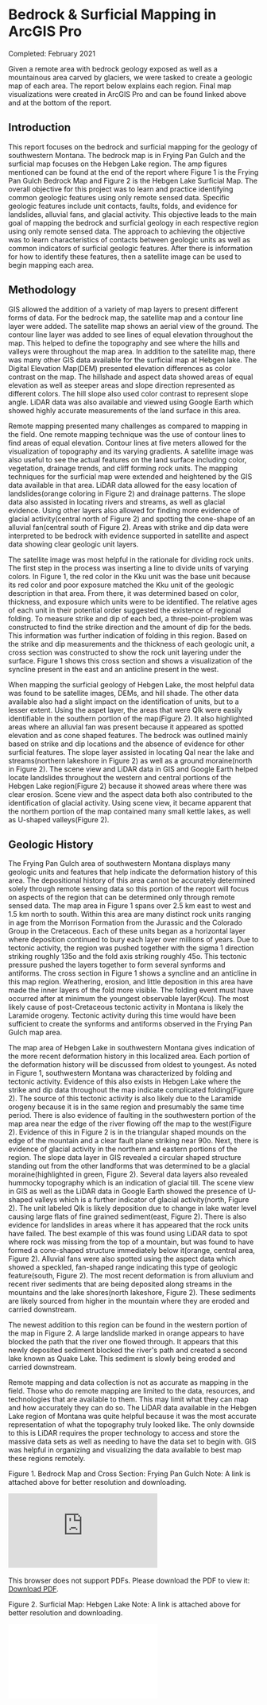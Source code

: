 # Bedrock & Surficial Mapping in ArcGIS Pro
Completed: February 2021

Given a remote area with bedrock geology exposed as well as a mountainous area carved by glaciers, we were tasked to create a geologic map of each area. The report below explains each region. Final map visualizations were created in ArcGIS Pro and can be found linked above and at the bottom of the report. 

## Introduction
This report focuses on the bedrock and surficial mapping for the geology of southwestern Montana. The bedrock map is in Frying Pan Gulch and the surficial map focuses on the Hebgen Lake region. The amp figures mentioned can be found at the end of the report where Figure 1 is the Frying Pan Gulch Bedrock Map and Figure 2 is the Hebgen Lake Surficial Map. The overall objective for this project was to learn and practice identifying common geologic features using only remote sensed data. Specific geologic features include unit contacts, faults, folds, and evidence for landslides, alluvial fans, and glacial activity. This objective leads to the main goal of mapping the bedrock and surficial geology in each respective region using only remote sensed data. The approach to achieving the objective was to learn characteristics of contacts between geologic units as well as common indicators of surficial geologic features. After there is information for how to identify these features, then a satellite image can be used to begin mapping each area. 

## Methodology
GIS allowed the addition of a variety of map layers to present different forms of data. For the bedrock map, the satellite map and a contour line layer were added. The satellite map shows an aerial view of the ground. The contour line layer was added to see lines of equal elevation throughout the map. This helped to define the topography and see where the hills and valleys were throughout the map area. In addition to the satellite map, there was many other GIS data available for the surficial map at Hebgen lake. The Digital Elevation Map(DEM) presented elevation differences as color contrast on the map. The hillshade and aspect data showed areas of equal elevation as well as steeper areas and slope direction represented as different colors. The hill slope also used color contrast to represent slope angle. LiDAR data was also available and viewed using Google Earth which showed highly accurate measurements of the land surface in this area. 

Remote mapping presented many challenges as compared to mapping in the field. One remote mapping technique was the use of contour lines to find areas of equal elevation. Contour lines at five meters allowed for the visualization of topography and its varying gradients. A satellite image was also useful to see the actual features on the land surface including color, vegetation, drainage trends, and cliff forming rock units. The mapping techniques for the surficial map were extended and heightened by the GIS data available in that area. LiDAR data allowed for the easy location of landslides(orange coloring in Figure 2) and drainage patterns. The slope data also assisted in locating rivers and streams, as well as glacial evidence. Using other layers also allowed for finding more evidence of glacial activity(central north of Figure 2) and spotting the cone-shape of an alluvial fan(central south of Figure 2). Areas with strike and dip data were interpreted to be bedrock with evidence supported in satellite and aspect data showing clear geologic unit layers. 

The satellite image was most helpful in the rationale for dividing rock units. The first step in the process was inserting a line to divide units of varying colors. In Figure 1, the red color in the Kku unit was the base unit because its red color and poor exposure matched the Kku unit of the geologic description in that area. From there, it was determined based on color, thickness, and exposure which units were to be identified. The relative ages of each unit in their potential order suggested the existence of regional folding. To measure strike and dip of each bed, a three-point-problem was constructed to find the strike direction and the amount of dip for the beds. This information was further indication of folding in this region. Based on the strike and dip measurements and the thickness of each geologic unit, a cross section was constructed to show the rock unit layering under the surface. Figure 1 shows this cross section and shows a visualization of the syncline present in the east and an anticline present in the west. 

When mapping the surficial geology of Hebgen Lake, the most helpful data was found to be satellite images, DEMs, and hill shade. The other data available also had a slight impact on the identification of units, but to a lesser extent. Using the aspet layer, the areas that were Qlk were easily identifiable in the southern portion of the map(Figure 2). It also highlighted areas where an alluvial fan was present because it appeared as spotted elevation and as cone shaped features. The bedrock was outlined mainly based on strike and dip locations and the absence of evidence for other surficial features. The slope layer assisted in locating Qal near the lake and streams(northern lakeshore in Figure 2) as well as a ground moraine(north in Figure 2). The scene view and LiDAR data in GIS and Google Earth helped locate landslides throughout the western and central portions of the Hebgen Lake region(Figure 2) because it showed areas where there was clear erosion. Scene view and the aspect data both also contributed to the identification of glacial activity. Using scene view, it became apparent that the northern portion of the map contained many small kettle lakes, as well as U-shaped valleys(Figure 2). 

## Geologic History
The Frying Pan Gulch area of southwestern Montana displays many geologic units and features that help indicate the deformation history of this area. The depositional history of this area cannot be accurately determined solely through remote sensing data so this portion of the report will focus on aspects of the region that can be determined only through remote sensed data. The map area in Figure 1 spans over 2.5 km east to west and  1.5 km north to south. Within this area are many distinct rock units ranging in age from the Morrison Formation from the Jurassic and the Colorado Group in the Cretaceous. Each of these units began as a horizontal layer where deposition continued to bury each layer over millions of years. Due to tectonic activity, the region was pushed together with the sigma 1 direction striking roughly 135o and the fold axis striking roughly 45o. This tectonic pressure pushed the layers together to form several synforms and antiforms. The cross section in Figure 1 shows a syncline and an anticline in this map region. Weathering, erosion, and little deposition in this area have made the inner layers of the fold more visible. The folding event must have occurred after at minimum the youngest observable layer(Kcu). The most likely cause of post-Cretaceous tectonic activity in Montana is likely the Laramide orogeny. Tectonic activity during this time would have been sufficient to create the synforms and antiforms observed in the Frying Pan Gulch map area. 

The map area of Hebgen Lake in southwestern Montana gives indication of the more recent deformation history in this localized area. Each portion of the deformation history will be discussed from oldest to youngest. As noted in Figure 1, southwestern Montana was characterized by folding and tectonic activity. Evidence of this also exists in Hebgen Lake where the strike and dip data throughout the map indicate complicated folding(Figure 2). The source of this tectonic activity is also likely due to the Laramide orogeny because it is in the same region and presumably the same time period. There is also evidence of faulting in the southwestern portion of the map area near the edge of the river flowing off the map to the west(Figure 2). Evidence of this in Figure 2 is in the triangular shaped mounds on the edge of the mountain and a clear fault plane striking near 90o. Next, there is evidence of glacial activity in the northern and eastern portions of the region. The slope data layer in GIS revealed a circular shaped structure standing out from the other landforms that was determined to be a glacial moraine(highlighted in green, Figure 2). Several data layers also revealed hummocky topography which is an indication of glacial till. The scene view in GIS as well as the LiDAR data in Google Earth showed the presence of U-shaped valleys which is a further indicator of glacial activity(north, Figure 2). The unit labeled Qlk is likely deposition due to change in lake water level causing large flats of fine grained sediment(east, Figure 2). There is also evidence for landslides in areas where it has appeared that the rock units have failed. The best example of this was found using LiDAR data to spot where rock was missing from the top of a mountain, but was found to have formed a cone-shaped structure immediately below it(orange, central area, Figure 2). Alluvial fans were also spotted using the aspect data which showed a speckled, fan-shaped range indicating this type of geologic feature(south, Figure 2).  The most recent deformation is from alluvium and recent river sediments that are being deposited along streams in the mountains and the lake shores(north lakeshore, Figure 2). These sediments are likely sourced from higher in the mountain where they are eroded and carried downstream. 

The newest addition to this region can be found in the western portion of the map in Figure 2. A large landslide marked in orange appears to have blocked the path that the river one flowed through. It appears that this newly deposited sediment blocked the river's path and created a second lake known as Quake Lake. This sediment is slowly being eroded and carried downstream. 

Remote mapping and data collection is not as accurate as mapping in the field. Those who do remote mapping are limited to the data, resources, and technologies that are available to them. This may limit what they can map and how accurately they can do so. The LiDAR data available in the Hebgen Lake region of Montana was quite helpful because it was the most accurate representation of what the topography truly looked like. The only downside to this is LiDAR requires the proper technology to access and store the massive data sets as well as needing to have the data set to begin with. GIS was helpful in organizing and visualizing the data available to best map these regions remotely. 

Figure 1. Bedrock Map and Cross Section: Frying Pan Gulch
Note: A link is attached above for better resolution and downloading.

<object data="https://github.com/ryanbenac33/ProjectShowcase/raw/main/Bedrock%20and%20Surficial%20Mapping%20GIS/final_bedrock.pdf" type="application/pdf" width="700px" height="700px">
    <embed src="https://github.com/ryanbenac33/ProjectShowcase/raw/main/Bedrock%20and%20Surficial%20Mapping%20GIS/final_bedrock.pdf">
        <p>This browser does not support PDFs. Please download the PDF to view it: <a href="https://github.com/ryanbenac33/ProjectShowcase/raw/main/Bedrock%20and%20Surficial%20Mapping%20GIS/final_bedrock.pdf">Download PDF</a>.</p>
    </embed>
</object>

Figure 2. Surficial Map: Hebgen Lake
Note: A link is attached above for better resolution and downloading.

![Surficial Map](final_surficial.pdf)